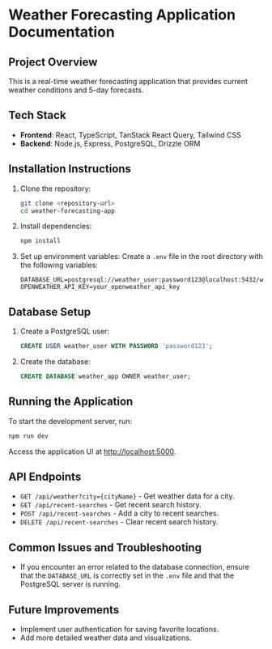 # Weather Forecasting Application Documentation

## Project Overview
This is a real-time weather forecasting application that provides current weather conditions and 5-day forecasts.

## Tech Stack
- **Frontend**: React, TypeScript, TanStack React Query, Tailwind CSS
- **Backend**: Node.js, Express, PostgreSQL, Drizzle ORM

## Installation Instructions
1. Clone the repository:
   ```bash
   git clone <repository-url>
   cd weather-forecasting-app
   ```
2. Install dependencies:
   ```bash
   npm install
   ```
3. Set up environment variables:
   Create a `.env` file in the root directory with the following variables:
   ```
   DATABASE_URL=postgresql://weather_user:password123@localhost:5432/weather_app
   OPENWEATHER_API_KEY=your_openweather_api_key
   ```

## Database Setup
1. Create a PostgreSQL user:
   ```sql
   CREATE USER weather_user WITH PASSWORD 'password123';
   ```
2. Create the database:
   ```sql
   CREATE DATABASE weather_app OWNER weather_user;
   ```

## Running the Application
To start the development server, run:
```bash
npm run dev
```
Access the application UI at [http://localhost:5000](http://localhost:5000).

## API Endpoints
- `GET /api/weather?city={cityName}` - Get weather data for a city.
- `GET /api/recent-searches` - Get recent search history.
- `POST /api/recent-searches` - Add a city to recent searches.
- `DELETE /api/recent-searches` - Clear recent search history.

## Common Issues and Troubleshooting
- If you encounter an error related to the database connection, ensure that the `DATABASE_URL` is correctly set in the `.env` file and that the PostgreSQL server is running.

## Future Improvements
- Implement user authentication for saving favorite locations.
- Add more detailed weather data and visualizations.